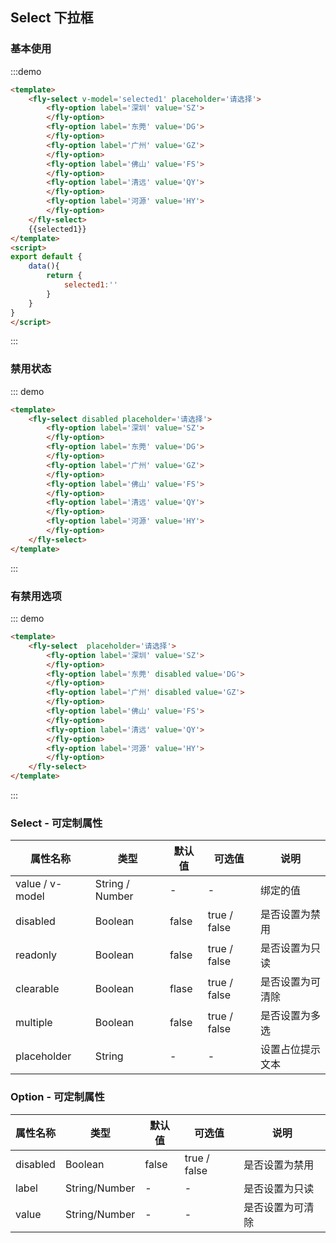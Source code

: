 <script>
module.exports = {
    data(){
        return {
            selected1:''
        }
    }
}
</script>

## Select 下拉框

### 基本使用

:::demo
```html
<template>
    <fly-select v-model='selected1' placeholder='请选择'>
        <fly-option label='深圳' value='SZ'>
        </fly-option>
        <fly-option label='东莞' value='DG'>
        </fly-option>
        <fly-option label='广州' value='GZ'>
        </fly-option>
        <fly-option label='佛山' value='FS'>
        </fly-option>
        <fly-option label='清远' value='QY'>
        </fly-option>
        <fly-option label='河源' value='HY'>
        </fly-option>
    </fly-select>
    {{selected1}}
</template>
<script>
export default {
    data(){
        return {
            selected1:''
        }
    }
}
</script>
```
:::

### 禁用状态

::: demo
```html
<template>
    <fly-select disabled placeholder='请选择'>
        <fly-option label='深圳' value='SZ'>
        </fly-option>
        <fly-option label='东莞' value='DG'>
        </fly-option>
        <fly-option label='广州' value='GZ'>
        </fly-option>
        <fly-option label='佛山' value='FS'>
        </fly-option>
        <fly-option label='清远' value='QY'>
        </fly-option>
        <fly-option label='河源' value='HY'>
        </fly-option>
    </fly-select>
</template>
```
:::

### 有禁用选项

::: demo
```html
<template>
    <fly-select  placeholder='请选择'>
        <fly-option label='深圳' value='SZ'>
        </fly-option>
        <fly-option label='东莞' disabled value='DG'>
        </fly-option>
        <fly-option label='广州' disabled value='GZ'>
        </fly-option>
        <fly-option label='佛山' value='FS'>
        </fly-option>
        <fly-option label='清远' value='QY'>
        </fly-option>
        <fly-option label='河源' value='HY'>
        </fly-option>
    </fly-select>
</template>
```
:::


### Select - 可定制属性

属性名称 | 类型 | 默认值  | 可选值  | 说明  |
---------|----------|---------|---------|--------|
value / v-model | String / Number | - | - | 绑定的值 |
disabled | Boolean | false  | true / false | 是否设置为禁用  |
readonly | Boolean | false  | true / false | 是否设置为只读  |
clearable | Boolean | flase | true / false | 是否设置为可清除 |
multiple | Boolean | false | true / false | 是否设置为多选 |
placeholder | String | - | - | 设置占位提示文本 |

### Option - 可定制属性

属性名称 | 类型 | 默认值  | 可选值  | 说明  |
---------|----------|---------|---------|--------|
disabled | Boolean | false  | true / false | 是否设置为禁用  |
label | String/Number | -  | - | 是否设置为只读  |
value | String/Number | - | - | 是否设置为可清除 |
